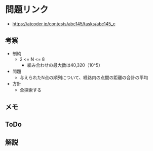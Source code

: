 # 問題リンク
- https://atcoder.jp/contests/abc145/tasks/abc145_c

## 考察
- 制約
    - 2 <= N <= 8
        - 組み合わせの最大数は40,320（10^5）
- 問題
    - 与えられたN点の順列について、経路内の点間の距離の合計の平均
- 方針
    - 全探索する

## メモ

## ToDo

## 解説
